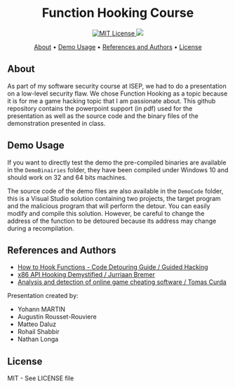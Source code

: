 <h1 align="center">
  Function Hooking Course
</h1>

<p align="center">
  <a href="https://github.com/Astropilot/FunctionHookingCourse/blob/master/LICENSE">
    <img src="https://img.shields.io/github/license/Astropilot/FunctionHookingCourse"
         alt="MIT License">
  </a>
  <img src="https://img.shields.io/badge/Made%20with-%E2%9D%A4%EF%B8%8F-yellow.svg">
</p>

<p align="center">
  <a href="#about">About</a> •
  <a href="#demo-usage">Demo Usage</a> •
  <a href="#references-and-authors">References and Authors</a> •
  <a href="#license">License</a>
</p>

## About

As part of my software security course at ISEP, we had to do a presentation on a low-level security flaw. We chose Function Hooking as a topic because it is for me a game hacking topic that I am passionate about.
This github repository contains the powerpoint support (in pdf) used for the presentation as well as the source code and the binary files of the demonstration presented in class.

## Demo Usage

If you want to directly test the demo the pre-compiled binaries are available in the `DemoBinairies` folder, they have been compiled under Windows 10 and should work on 32 and 64 bits machines.

The source code of the demo files are also available in the `DemoCode` folder, this is a Visual Studio solution containing two projects, the target program and the malicious program that will perform the detour. You can easily modify and compile this solution. However, be careful to change the address of the function to be detoured because its address may change during a recompilation.

## References and Authors

* [How to Hook Functions - Code Detouring Guide / Guided Hacking](https://guidedhacking.com/threads/how-to-hook-functions-code-detouring-guide.14185/?__cf_chl_f_tk=BkO8RJrrLTrzeAjIDoDRzIU1FPQGjkB.5cW6Jge23A8-1642420247-0-gaNycGzNB6U)
* [x86 API Hooking Demystified / Jurriaan Bremer](http://jbremer.org/x86-api-hooking-demystified/)
* [Analysis and detection of online game cheating software / Tomas Curda](https://is.muni.cz/th/qe1y3/bk.pdf)

Presentation created by:
* Yohann MARTIN
* Augustin Rousset-Rouviere
* Matteo Daluz
* Rohail Shabbir
* Nathan Longa

## License

MIT - See LICENSE file